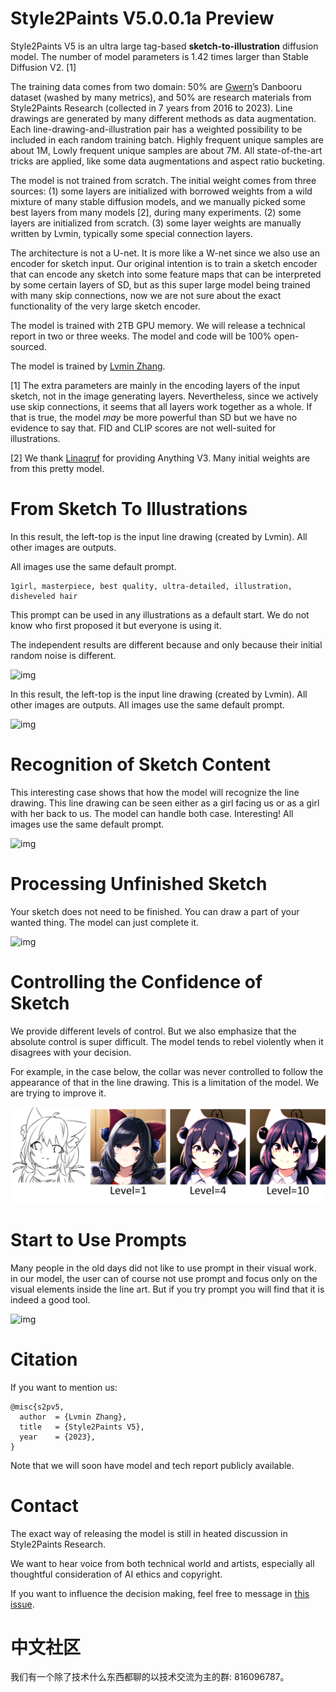 # Style2Paints V5.0.0.1a Preview

Style2Paints V5 is an ultra large tag-based **sketch-to-illustration** diffusion model. The number of model parameters is 1.42 times larger than Stable Diffusion V2. [1]

The training data comes from two domain: 50% are [Gwern](https://www.gwern.net/)’s Danbooru dataset (washed by many metrics), and 50% are research materials from Style2Paints Research (collected in 7 years from 2016 to 2023). Line drawings are generated by many different methods as data augmentation. Each line-drawing-and-illustration pair has a weighted possibility to be included in each random training batch. Highly frequent unique samples are about 1M, Lowly frequent unique samples are about 7M. All state-of-the-art tricks are applied, like some data augmentations and aspect ratio bucketing.

The model is not trained from scratch. The initial weight comes from three sources: (1) some layers are initialized with borrowed weights from a wild mixture of many stable diffusion models, and we manually picked some best layers from many models [2], during many experiments. (2) some layers are initialized from scratch. (3) some layer weights are manually written by Lvmin, typically some special connection layers.

The architecture is not a U-net. It is more like a W-net since we also use an encoder for sketch input. Our original intention is to train a sketch encoder that can encode any sketch into some feature maps that can be interpreted by some certain layers of SD, but as this super large model being trained with many skip connections, now we are not sure about the exact functionality of the very large sketch encoder. 

The model is trained with 2TB GPU memory. We will release a technical report in two or three weeks. The model and code will be 100% open-sourced. 

The model is trained by [Lvmin Zhang](https://lllyasviel.github.io/Style2PaintsResearch/lvmin).

[1] The extra parameters are mainly in the encoding layers of the input sketch, not in the image generating layers. Nevertheless, since we actively use skip connections, it seems that all layers work together as a whole. If that is true, the model *may* be more powerful than SD but we have no evidence to say that. FID and CLIP scores are not well-suited for illustrations.

[2] We thank [Linaqruf](https://huggingface.co/Linaqruf) for providing Anything V3. Many initial weights are from this pretty model.

# From Sketch To Illustrations

In this result, the left-top is the input line drawing (created by Lvmin). All other images are outputs.

All images use the same default prompt.

    1girl, masterpiece, best quality, ultra-detailed, illustration, disheveled hair

This prompt can be used in any illustrations as a default start. We do not know who first proposed it but everyone is using it.

The independent results are different because and only because their initial random noise is different.

![img](imgs/3.png)

In this result, the left-top is the input line drawing (created by Lvmin). All other images are outputs. All images use the same default prompt.

![img](imgs/2.png)

# Recognition of Sketch Content

This interesting case shows that how the model will recognize the line drawing. This line drawing can be seen either as a girl facing us or as a girl with her back to us. The model can handle both case. Interesting! All images use the same default prompt.

![img](imgs/1.png)

# Processing Unfinished Sketch

Your sketch does not need to be finished. You can draw a part of your wanted thing. The model can just complete it.

![img](imgs/4.png)

# Controlling the Confidence of Sketch

We provide different levels of control. But we also emphasize that the absolute control is super difficult. The model tends to rebel violently when it disagrees with your decision.

For example, in the case below, the collar was never controlled to follow the appearance of that in the line drawing. This is a limitation of the model. We are trying to improve it.

![img](imgs/5.png)

# Start to Use Prompts

Many people in the old days did not like to use prompt in their visual work. in our model, the user can of course not use prompt and focus only on the visual elements inside the line art. But if you try prompt you will find that it is indeed a good tool.

![img](imgs/6.png)

# Citation

If you want to mention us:

    @misc{s2pv5,
      author  = {Lvmin Zhang},
      title   = {Style2Paints V5},
      year    = {2023},
    }

Note that we will soon have model and tech report publicly available.

# Contact

The exact way of releasing the model is still in heated discussion in Style2Paints Research.

We want to hear voice from both technical world and artists, especially all thoughtful consideration of AI ethics and copyright.

If you want to influence the decision making, feel free to message in [this issue](https://github.com/lllyasviel/style2paints/issues/205).

# 中文社区

我们有一个除了技术什么东西都聊的以技术交流为主的群: 816096787。
